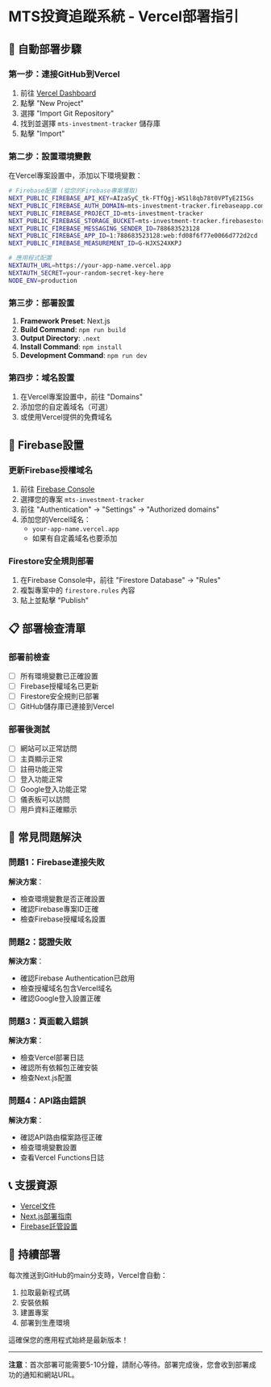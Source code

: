 # MTS投資追蹤系統 - Vercel部署指引

## 🚀 **自動部署步驟**

### **第一步：連接GitHub到Vercel**
1. 前往 [Vercel Dashboard](https://vercel.com/dashboard)
2. 點擊 "New Project"
3. 選擇 "Import Git Repository"
4. 找到並選擇 `mts-investment-tracker` 儲存庫
5. 點擊 "Import"

### **第二步：設置環境變數**
在Vercel專案設置中，添加以下環境變數：

```bash
# Firebase配置 (從您的Firebase專案獲取)
NEXT_PUBLIC_FIREBASE_API_KEY=AIzaSyC_tk-FTfQgj-WS1l8qb78t0VPTyE2I5Gs
NEXT_PUBLIC_FIREBASE_AUTH_DOMAIN=mts-investment-tracker.firebaseapp.com
NEXT_PUBLIC_FIREBASE_PROJECT_ID=mts-investment-tracker
NEXT_PUBLIC_FIREBASE_STORAGE_BUCKET=mts-investment-tracker.firebasestorage.app
NEXT_PUBLIC_FIREBASE_MESSAGING_SENDER_ID=788683523128
NEXT_PUBLIC_FIREBASE_APP_ID=1:788683523128:web:fd08f6f77e0066d772d2cd
NEXT_PUBLIC_FIREBASE_MEASUREMENT_ID=G-HJXS24XKPJ

# 應用程式配置
NEXTAUTH_URL=https://your-app-name.vercel.app
NEXTAUTH_SECRET=your-random-secret-key-here
NODE_ENV=production
```

### **第三步：部署設置**
1. **Framework Preset**: Next.js
2. **Build Command**: `npm run build`
3. **Output Directory**: `.next`
4. **Install Command**: `npm install`
5. **Development Command**: `npm run dev`

### **第四步：域名設置**
1. 在Vercel專案設置中，前往 "Domains"
2. 添加您的自定義域名（可選）
3. 或使用Vercel提供的免費域名

## 🔧 **Firebase設置**

### **更新Firebase授權域名**
1. 前往 [Firebase Console](https://console.firebase.google.com/)
2. 選擇您的專案 `mts-investment-tracker`
3. 前往 "Authentication" → "Settings" → "Authorized domains"
4. 添加您的Vercel域名：
   - `your-app-name.vercel.app`
   - 如果有自定義域名也要添加

### **Firestore安全規則部署**
1. 在Firebase Console中，前往 "Firestore Database" → "Rules"
2. 複製專案中的 `firestore.rules` 內容
3. 貼上並點擊 "Publish"

## 📋 **部署檢查清單**

### **部署前檢查**
- [ ] 所有環境變數已正確設置
- [ ] Firebase授權域名已更新
- [ ] Firestore安全規則已部署
- [ ] GitHub儲存庫已連接到Vercel

### **部署後測試**
- [ ] 網站可以正常訪問
- [ ] 主頁顯示正常
- [ ] 註冊功能正常
- [ ] 登入功能正常
- [ ] Google登入功能正常
- [ ] 儀表板可以訪問
- [ ] 用戶資料正確顯示

## 🐛 **常見問題解決**

### **問題1：Firebase連接失敗**
**解決方案**：
- 檢查環境變數是否正確設置
- 確認Firebase專案ID正確
- 檢查Firebase授權域名設置

### **問題2：認證失敗**
**解決方案**：
- 確認Firebase Authentication已啟用
- 檢查授權域名包含Vercel域名
- 確認Google登入設置正確

### **問題3：頁面載入錯誤**
**解決方案**：
- 檢查Vercel部署日誌
- 確認所有依賴包正確安裝
- 檢查Next.js配置

### **問題4：API路由錯誤**
**解決方案**：
- 確認API路由檔案路徑正確
- 檢查環境變數設置
- 查看Vercel Functions日誌

## 📞 **支援資源**

- [Vercel文件](https://vercel.com/docs)
- [Next.js部署指南](https://nextjs.org/docs/deployment)
- [Firebase託管設置](https://firebase.google.com/docs/hosting)

## 🔄 **持續部署**

每次推送到GitHub的main分支時，Vercel會自動：
1. 拉取最新程式碼
2. 安裝依賴
3. 建置專案
4. 部署到生產環境

這確保您的應用程式始終是最新版本！

---

**注意**：首次部署可能需要5-10分鐘，請耐心等待。部署完成後，您會收到部署成功的通知和網站URL。

